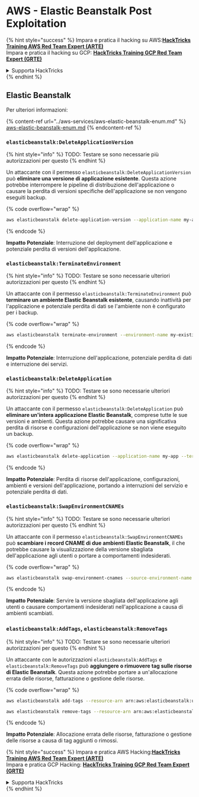 # AWS - Elastic Beanstalk Post Exploitation

{% hint style="success" %}
Impara e pratica il hacking su AWS:<img src="../../../.gitbook/assets/image (1) (1) (1) (1).png" alt="" data-size="line">[**HackTricks Training AWS Red Team Expert (ARTE)**](https://training.hacktricks.xyz/courses/arte)<img src="../../../.gitbook/assets/image (1) (1) (1) (1).png" alt="" data-size="line">\
Impara e pratica il hacking su GCP: <img src="../../../.gitbook/assets/image (2) (1).png" alt="" data-size="line">[**HackTricks Training GCP Red Team Expert (GRTE)**<img src="../../../.gitbook/assets/image (2) (1).png" alt="" data-size="line">](https://training.hacktricks.xyz/courses/grte)

<details>

<summary>Supporta HackTricks</summary>

* Controlla i [**piani di abbonamento**](https://github.com/sponsors/carlospolop)!
* **Unisciti al** 💬 [**gruppo Discord**](https://discord.gg/hRep4RUj7f) o al [**gruppo telegram**](https://t.me/peass) o **seguici** su **Twitter** 🐦 [**@hacktricks\_live**](https://twitter.com/hacktricks_live)**.**
* **Condividi trucchi di hacking inviando PR ai** [**HackTricks**](https://github.com/carlospolop/hacktricks) e [**HackTricks Cloud**](https://github.com/carlospolop/hacktricks-cloud) repos su github.

</details>
{% endhint %}

## Elastic Beanstalk

Per ulteriori informazioni:

{% content-ref url="../aws-services/aws-elastic-beanstalk-enum.md" %}
[aws-elastic-beanstalk-enum.md](../aws-services/aws-elastic-beanstalk-enum.md)
{% endcontent-ref %}

### `elasticbeanstalk:DeleteApplicationVersion`

{% hint style="info" %}
TODO: Testare se sono necessarie più autorizzazioni per questo
{% endhint %}

Un attaccante con il permesso `elasticbeanstalk:DeleteApplicationVersion` può **eliminare una versione di applicazione esistente**. Questa azione potrebbe interrompere le pipeline di distribuzione dell'applicazione o causare la perdita di versioni specifiche dell'applicazione se non vengono eseguiti backup. 

{% code overflow="wrap" %}
```bash
aws elasticbeanstalk delete-application-version --application-name my-app --version-label my-version
```
{% endcode %}

**Impatto Potenziale**: Interruzione del deployment dell'applicazione e potenziale perdita di versioni dell'applicazione.

### `elasticbeanstalk:TerminateEnvironment`

{% hint style="info" %}
TODO: Testare se sono necessarie ulteriori autorizzazioni per questo
{% endhint %}

Un attaccante con il permesso `elasticbeanstalk:TerminateEnvironment` può **terminare un ambiente Elastic Beanstalk esistente**, causando inattività per l'applicazione e potenziale perdita di dati se l'ambiente non è configurato per i backup.

{% code overflow="wrap" %}
```bash
aws elasticbeanstalk terminate-environment --environment-name my-existing-env
```
{% endcode %}

**Impatto Potenziale**: Interruzione dell'applicazione, potenziale perdita di dati e interruzione dei servizi.

### `elasticbeanstalk:DeleteApplication`

{% hint style="info" %}
TODO: Testare se sono necessarie ulteriori autorizzazioni per questo
{% endhint %}

Un attaccante con il permesso `elasticbeanstalk:DeleteApplication` può **eliminare un'intera applicazione Elastic Beanstalk**, comprese tutte le sue versioni e ambienti. Questa azione potrebbe causare una significativa perdita di risorse e configurazioni dell'applicazione se non viene eseguito un backup.

{% code overflow="wrap" %}
```bash
aws elasticbeanstalk delete-application --application-name my-app --terminate-env-by-force
```
{% endcode %}

**Impatto Potenziale**: Perdita di risorse dell'applicazione, configurazioni, ambienti e versioni dell'applicazione, portando a interruzioni del servizio e potenziale perdita di dati.

### `elasticbeanstalk:SwapEnvironmentCNAMEs`

{% hint style="info" %}
TODO: Testare se sono necessarie ulteriori autorizzazioni per questo
{% endhint %}

Un attaccante con il permesso `elasticbeanstalk:SwapEnvironmentCNAMEs` può **scambiare i record CNAME di due ambienti Elastic Beanstalk**, il che potrebbe causare la visualizzazione della versione sbagliata dell'applicazione agli utenti o portare a comportamenti indesiderati.

{% code overflow="wrap" %}
```bash
aws elasticbeanstalk swap-environment-cnames --source-environment-name my-env-1 --destination-environment-name my-env-2
```
{% endcode %}

**Impatto Potenziale**: Servire la versione sbagliata dell'applicazione agli utenti o causare comportamenti indesiderati nell'applicazione a causa di ambienti scambiati.

### `elasticbeanstalk:AddTags`, `elasticbeanstalk:RemoveTags`

{% hint style="info" %}
TODO: Testare se sono necessarie ulteriori autorizzazioni per questo
{% endhint %}

Un attaccante con le autorizzazioni `elasticbeanstalk:AddTags` e `elasticbeanstalk:RemoveTags` può **aggiungere o rimuovere tag sulle risorse di Elastic Beanstalk**. Questa azione potrebbe portare a un'allocazione errata delle risorse, fatturazione o gestione delle risorse.

{% code overflow="wrap" %}
```bash
aws elasticbeanstalk add-tags --resource-arn arn:aws:elasticbeanstalk:us-west-2:123456789012:environment/my-app/my-env --tags Key=MaliciousTag,Value=1

aws elasticbeanstalk remove-tags --resource-arn arn:aws:elasticbeanstalk:us-west-2:123456789012:environment/my-app/my-env --tag-keys MaliciousTag
```
{% endcode %}

**Impatto Potenziale**: Allocazione errata delle risorse, fatturazione o gestione delle risorse a causa di tag aggiunti o rimossi.

{% hint style="success" %}
Impara e pratica AWS Hacking:<img src="../../../.gitbook/assets/image (1) (1) (1) (1).png" alt="" data-size="line">[**HackTricks Training AWS Red Team Expert (ARTE)**](https://training.hacktricks.xyz/courses/arte)<img src="../../../.gitbook/assets/image (1) (1) (1) (1).png" alt="" data-size="line">\
Impara e pratica GCP Hacking: <img src="../../../.gitbook/assets/image (2) (1).png" alt="" data-size="line">[**HackTricks Training GCP Red Team Expert (GRTE)**<img src="../../../.gitbook/assets/image (2) (1).png" alt="" data-size="line">](https://training.hacktricks.xyz/courses/grte)

<details>

<summary>Supporta HackTricks</summary>

* Controlla i [**piani di abbonamento**](https://github.com/sponsors/carlospolop)!
* **Unisciti al** 💬 [**gruppo Discord**](https://discord.gg/hRep4RUj7f) o al [**gruppo telegram**](https://t.me/peass) o **seguici** su **Twitter** 🐦 [**@hacktricks\_live**](https://twitter.com/hacktricks_live)**.**
* **Condividi trucchi di hacking inviando PR ai** [**HackTricks**](https://github.com/carlospolop/hacktricks) e [**HackTricks Cloud**](https://github.com/carlospolop/hacktricks-cloud) repos su github.

</details>
{% endhint %}
